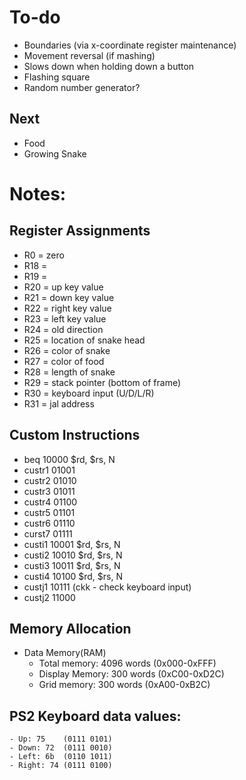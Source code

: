 # To-do
- Boundaries (via x-coordinate register maintenance)
- Movement reversal (if mashing)
- Slows down when holding down a button
- Flashing square
- Random number generator?

## Next
- Food
- Growing Snake


# Notes:
## Register Assignments
- R0  = zero
- R18 =
- R19 =
- R20 = up key value
- R21 = down key value
- R22 = right key value
- R23 = left key value
- R24 = old direction
- R25 = location of snake head
- R26 = color of snake
- R27 = color of food
- R28 = length of snake
- R29 = stack pointer (bottom of frame)
- R30 = keyboard input (U/D/L/R)
- R31 = jal address

## Custom Instructions
- beq 10000 $rd, $rs, N
- custr1 01001
- custr2 01010
- custr3 01011
- custr4 01100
- custr5 01101
- custr6 01110
- curst7 01111
- custi1 10001 $rd, $rs, N
- custi2 10010 $rd, $rs, N
- custi3 10011 $rd, $rs, N
- custi4 10100 $rd, $rs, N
- custj1 10111 (ckk - check keyboard input)
- custj2 11000

## Memory Allocation
- Data Memory(RAM)
	- Total memory: 4096 words (0x000-0xFFF)
	- Display Memory: 300 words (0xC00-0xD2C)
	- Grid memory: 300 words (0xA00-0xB2C)

## PS2 Keyboard data values:
	- Up: 75	(0111 0101)
	- Down: 72	(0111 0010)
	- Left: 6b	(0110 1011)
	- Right: 74	(0111 0100)

